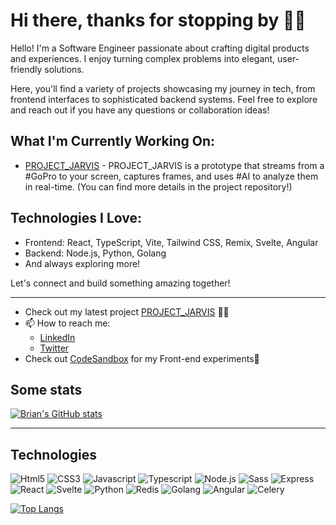 # Hi there, thanks for stopping by 👋🏿

Hello! I'm a Software Engineer passionate about crafting digital products and experiences. I enjoy turning complex problems into elegant, user-friendly solutions. 

Here, you'll find a variety of projects showcasing my journey in tech, from frontend interfaces to sophisticated backend systems. Feel free to explore and reach out if you have any questions or collaboration ideas!

## What I'm Currently Working On:
- [PROJECT_JARVIS](https://github.com/bbawuah/PROJECT_JARVIS) - PROJECT_JARVIS is a prototype that streams from a #GoPro to your screen, captures frames, and uses #AI to analyze them in real-time. (You can find more details in the project repository!)

## Technologies I Love:
- Frontend: React, TypeScript, Vite, Tailwind CSS, Remix, Svelte, Angular
- Backend: Node.js, Python, Golang
- And always exploring more!

Let's connect and build something amazing together!

---

- Check out my latest project [PROJECT_JARVIS](https://github.com/bbawuah/PROJECT_JARVIS) 🤙🏿
- 📫 How to reach me:
  - [LinkedIn](https://nl.linkedin.com/in/brian-bawuah-547439127)
  - [Twitter](https://twitter.com/brianbawuah)
- Check out [CodeSandbox](https://codesandbox.io/u/bbawuah) for my Front-end experiments🤙


## Some stats
[![Brian's GitHub stats](https://github-readme-stats.vercel.app/api?username=bbawuah&show_icons=true&theme=dracula)](https://github.com/anuraghazra/github-readme-stats)

---

## Technologies

![Html5](https://img.shields.io/badge/-HTML-white?style=flat&logo=Html5)
![CSS3](https://img.shields.io/badge/-CSS-white?style=flat&logo=CSS3&logoColor=2965f1)
![Javascript](https://img.shields.io/badge/-Javascript-black?style=flat&logo=Javascript)
![Typescript](https://img.shields.io/badge/-Typescript-white?style=flat&logo=Typescript)
![Node.js](https://img.shields.io/badge/-Node.js-white?style=flat&logo=Node.js)
![Sass](https://img.shields.io/badge/-Sass-white?style=flat&logo=Sass)
![Express](https://img.shields.io/badge/-Express-259dff?style=flat&logo=Express)
![React](https://img.shields.io/badge/-React-black?style=flat&logo=React)
![Svelte](https://img.shields.io/badge/-Svelte-white?style=flat&logo=Svelte)
![Python](https://img.shields.io/badge/-Python-white?style=flat&logo=Python)
![Redis](https://img.shields.io/badge/-Redis-white?style=flat&logo=Redis)
![Golang](https://img.shields.io/badge/-Go-white?style=flat&logo=Go)
![Angular](https://img.shields.io/badge/-Angular-red?style=flat&logo=Angular)
![Celery](https://img.shields.io/badge/-Celery-green?style=flat&logo=Celery)

[![Top Langs](https://github-readme-stats.vercel.app/api/top-langs/?username=bbawuah&hide=objective-c,starlark,ruby,css,html,handlebars&show_icons=true&theme=dracula)](https://github.com/anuraghazra/github-readme-stats)

